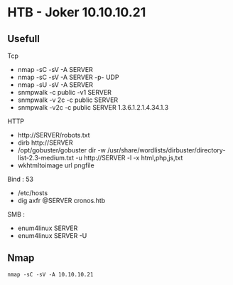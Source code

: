 # HTB - Joker  10.10.10.21



## Usefull
Tcp
- nmap -sC -sV -A SERVER
- nmap -sC -sV -A SERVER -p-
UDP
- nmap -sU -sV -A SERVER
- snmpwalk -c public -v1 SERVER
- snmpwalk -v 2c -c public SERVER
- snmpwalk -v2c -c public SERVER 1.3.6.1.2.1.4.34.1.3

HTTP
- http://SERVER/robots.txt
- dirb http://SERVER
- /opt/gobuster/gobuster dir -w /usr/share/wordlists/dirbuster/directory-list-2.3-medium.txt -u http://SERVER  -l -x html,php,js,txt
- wkhtmltoimage url pngfile 

Bind : 53
- /etc/hosts
- dig axfr @SERVER cronos.htb

SMB : 
- enum4linux SERVER  
- enum4linux SERVER -U 

## Nmap
```
nmap -sC -sV -A 10.10.10.21
```

